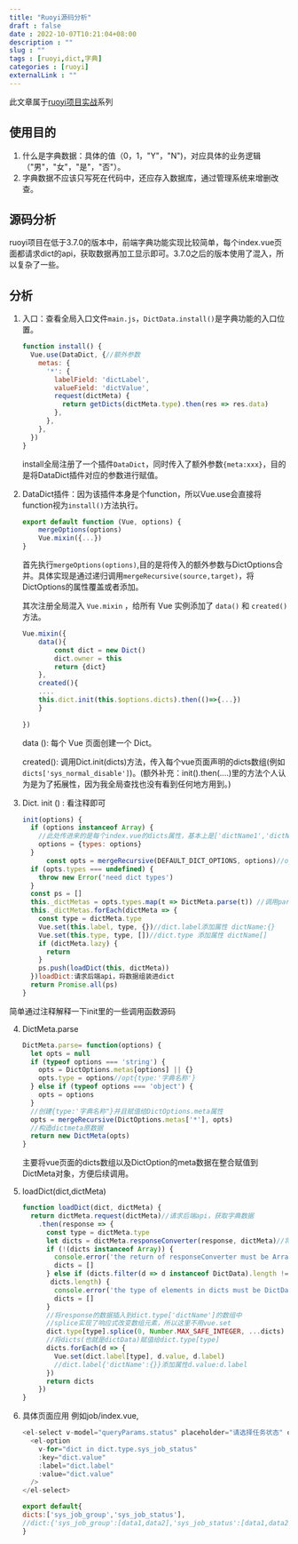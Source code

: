 ```yaml
---
title: "Ruoyi源码分析"
draft : false
date : 2022-10-07T10:21:04+08:00
description : ""
slug : "" 
tags : [ruoyi,dict,字典]
categories : [ruoyi]
externalLink : ""
---
```

此文章属于[ruoyi项目实战](https://allworldg.xyz/tags/ruoyi/)系列

## 使用目的
1. 什么是字典数据：具体的值（0，1，"Y"，"N")，对应具体的业务逻辑（"男"，"女"，"是"，"否"）。
2. 字典数据不应该只写死在代码中，还应存入数据库，通过管理系统来增删改查。

## 源码分析
ruoyi项目在低于3.7.0的版本中，前端字典功能实现比较简单，每个index.vue页面都请求dict的api，获取数据再加工显示即可。3.7.0之后的版本使用了混入，所以复杂了一些。

## 分析
1. 入口：查看全局入口文件`main.js`，`DictData.install()`是字典功能的入口位置。
	```Javascript
	function install() {
	  Vue.use(DataDict, {//额外参数
	    metas: {
	      '*': {
	        labelField: 'dictLabel',
	        valueField: 'dictValue',
	        request(dictMeta) {
	          return getDicts(dictMeta.type).then(res => res.data)
	        },
	      },
	    },
	  })
	}
	```
	install全局注册了一个插件`DataDict`，同时传入了额外参数`{meta:xxx}`，目的是将DataDict插件对应的参数进行赋值。

2. DataDict插件：因为该插件本身是个function，所以Vue.use会直接将function视为`install()`方法执行。
	```JavaScript
	export default function (Vue, options) {
		mergeOptions(options)
		Vue.mixin({...})
	}
	```
	首先执行`mergeOptions(options)`,目的是将传入的额外参数与DictOptions合并。具体实现是通过递归调用`mergeRecursive(source,target)`，将DictOptions的属性覆盖或者添加。

	其次注册全局混入 `Vue.mixin` ，给所有 Vue 实例添加了 `data()` 和 `created()` 方法。
	```JavaScript
	Vue.mixin({
		data(){
			const dict = new Dict()
			dict.owner = this
			return {dict}
		},
		created(){
		....
		this.dict.init(this.$options.dicts).then(()=>{...})
		}
		
	})
	```
	data (): 每个 Vue 页面创建一个 Dict。
	
	created(): 调用Dict.init(dicts)方法，传入每个vue页面声明的dicts数组(例如 `dicts['sys_normal_disable']`)。(额外补充：init().then(....)里的方法个人认为是为了拓展性，因为我全局查找也没有看到任何地方用到。)

3. Dict. init () : 看注释即可
	```JavaScript
	init(options) {  
	  if (options instanceof Array) {  
	    //此处传进来的是每个index.vue的dicts属性，基本上是['dictName1','dictName2']之类的。  
	    options = {types: options}  
	  }  
		  const opts = mergeRecursive(DEFAULT_DICT_OPTIONS, options)//options与DEFAULT合并，并且将合并结果赋值给opts  
	  if (opts.types === undefined) {  
	    throw new Error('need dict types')  
	  }  
	  const ps = []  
	  this._dictMetas = opts.types.map(t => DictMeta.parse(t)) //调用parse,将数组中的字符串转换为DictMeta对象返回。 
	  this._dictMetas.forEach(dictMeta => {  
	    const type = dictMeta.type  
	    Vue.set(this.label, type, {})//dict.label添加属性 dictName:{}
	    Vue.set(this.type, type, [])//dict.type 添加属性 dictName[]
	    if (dictMeta.lazy) {  
	      return  
	    }  
	    ps.push(loadDict(this, dictMeta))  
	  })loadDict:请求后端api，将数据组装进dict  
	  return Promise.all(ps)  
	}
	```

简单通过注释解释一下init里的一些调用函数源码

4. DictMeta.parse
	```JavaScript
	DictMeta.parse= function(options) {  
	  let opts = null  
	  if (typeof options === 'string') {  
	    opts = DictOptions.metas[options] || {}  
	    opts.type = options//opt{type:'字典名称'}  
	  } else if (typeof options === 'object') {  
	    opts = options  
	  }  
	  //创建{type:'字典名称"}并且赋值给DictOptions.meta属性  
	  opts = mergeRecursive(DictOptions.metas['*'], opts)  
	  //构造dictmeta原数据  
	  return new DictMeta(opts)  
	}
	```
	主要将vue页面的dicts数组以及DictOption的meta数据在整合赋值到DictMeta对象，方便后续调用。

5. loadDict(dict,dictMeta)

	```JavaScript
	function loadDict(dict, dictMeta) {  
	  return dictMeta.request(dictMeta)//请求后端api，获取字典数据  
	    .then(response => {  
	      const type = dictMeta.type  
	      let dicts = dictMeta.responseConverter(response, dictMeta)//将response转换成DictData  
	      if (!(dicts instanceof Array)) {  
	        console.error('the return of responseConverter must be Array.<DictData>')  
	        dicts = []  
	      } else if (dicts.filter(d => d instanceof DictData).length !==
	       dicts.length) {  
	        console.error('the type of elements in dicts must be DictData')  
	        dicts = []  
	      }  
	      //将response的数据插入到dict.type['dictName']的数组中  
	      //splice实现了响应式改变数组元素，所以这里不用vue.set  
	      dict.type[type].splice(0, Number.MAX_SAFE_INTEGER, ...dicts)
	      //将dicts(也就是dictData)赋值给dict.type[type]  
	      dicts.forEach(d => {  
	        Vue.set(dict.label[type], d.value, d.label)
	        //dict.label{'dictName':{}}添加属性d.value:d.label  
	      })  
	      return dicts  
	    })  
	}	
	```

6. 具体页面应用
	例如job/index.vue,
	```JavaScript
	<el-select v-model="queryParams.status" placeholder="请选择任务状态" clearable>  
	  <el-option  
	    v-for="dict in dict.type.sys_job_status"  
	    :key="dict.value"  
	    :label="dict.label"  
	    :value="dict.value"  
	  />  
	</el-select>	

	export default{
	dicts:['sys_job_group','sys_job_status'],
	//dict:{'sys_job_group':[data1,data2],'sys_job_status':[data1,data2]} 通过上文的代码全局混入得到
	}
	```
